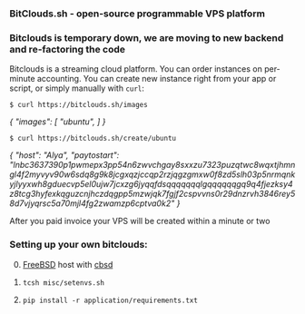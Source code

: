 ### BitClouds.sh - open-source programmable VPS platform ###

### Bitclouds is temporary down, we are moving to new backend and re-factoring the code

Bitclouds is a streaming cloud platform. You can order instances on per-minute accounting. You can create new instance right from your app or script, or simply manually with `curl`:

`$ curl https://bitclouds.sh/images`

_{
  "images": [
    "ubuntu", 
  ]
}_
 
`$ curl https://bitclouds.sh/create/ubuntu`

_{
  "host": "Alya", 
  "paytostart": "lnbc3637390p1pwmepx3pp54n6zwvchgay8sxxzu7323puzqtwc8wqxtjhmngl4f2myvyv90w6sdq8g9k8jcgxqzjccqp2rzjqgzgmxw0f8zd5slh03p5nrmqnkyjlyyxwh8gduecvp5el0ujw7jcxzg6jyqqfdsqqqqqqqlgqqqqqqgq9q4fjezksy4z8tcg3hyfexkqguzcnjhczdqgpp5mzwjqk7fgjf2cspvvns0r29dnzrvh3846rey58d7vjyqrsc5a70mjl4fg2zwamzp6cptva0k2"
}_

After you paid invoice your VPS will be created within a minute or two

### Setting up your own bitclouds:

0) [FreeBSD](https://www.freebsd.org/) host with [cbsd](https://github.com/olevole/cbsd)

1) `tcsh misc/setenvs.sh`

2) `pip install -r application/requirements.txt`

